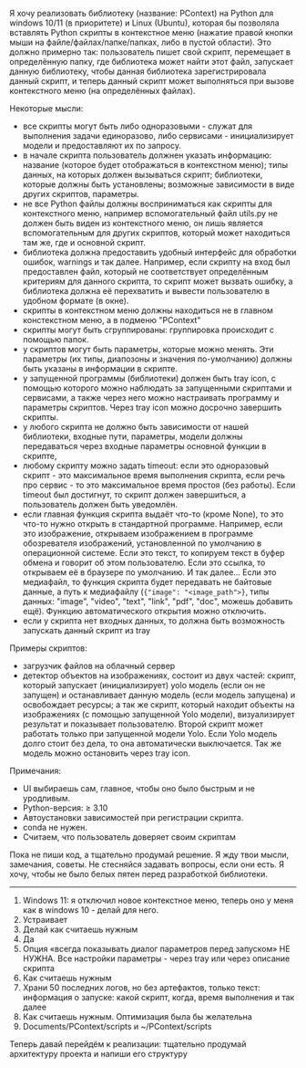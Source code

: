 Я хочу реализовать библиотеку (название: PContext) на Python для windows 10/11 (в приоритете) и Linux (Ubuntu), которая бы позволяла вставлять Python скрипты в контекстное меню (нажатие правой кнопки мыши на файле/файлах/папке/папках, либо в пустой области). Это должно примерно так: пользователь пишет свой скрипт, перемещает в определённую папку, где библиотека может найти этот файл, запускает данную библиотеку, чтобы данная библиотека зарегистрировала данный скрипт, и теперь данный скрипт может выполняться при вызове контекстного меню (на определённых файлах).

Некоторые мысли:

- все скрипты могут быть либо одноразовыми - служат для выполнения задачи единоразово, либо сервисами - инициализирует модели и предоставляют их по запросу.
- в начале скрипта пользователь должнен указать информацию: название (которое будет отображаться в контекстном меню); типы данных, на которых должен вызываться скрипт; библиотеки, которые должны быть установлены; возможные зависимости в виде других скриптов, параметры.
- не все Python файлы должны восприниматься как скрипты для контекстного меню, например вспомогательный файл utils.py не должен быть виден из контекстного меню, он лишь является вспомогательным для других скриптов, который может находиться там же, где и основной скрипт.
- библиотека должна предоставить удобный интерфейс для обработки ошибок, warnings и так далее. Например, если скрипту на вход был предоставлен файл, который не соответствует определённым критериям для данного скрипта, то скрипт может вызвать ошибку, а библиотека должна её перехватить и вывести пользователю в удобном формате (в окне).
- скрипты в контекстном меню должны находиться не в главном констекстном меню, а в подменю "PContext"
- скрипты могут быть сгруппированы: группировка происходит с помощью папок.
- у скриптов могут быть параметры, которые можно менять. Эти параметры (их типы, диапозоны и значения по-умолчанию) должны быть указаны в информации в скрипте.
- у запущенной программы (библиотеки) должен быть tray icon, с помощью которого можно наблюдать за запущенными скриптами и сервисами, а также через него можно настраивать программу и параметры скриптов. Через tray icon можно досрочно завершить скрипты.
- у любого скрипта не должно быть зависимости от нашей библиотеки, входные пути, параметры, модели должны передаваться через входные параметры основной функции в скрипте,
- любому скрипту можно задать timeout: если это одноразовый скрипт - это максимальное время выполнения скрипта, если речь про сервис - то это максимальное время простоя (без работы). Если timeout был достигнут, то скрипт должен завершиться, а пользователь должен быть уведомлён.
- если главная функция скрипта выдаёт что-то (кроме None), то это что-то нужно открыть в стандартной программе. Например, если это изображение, открываем изображением в программе обозревателя изображений, установленной по умолчанию в операционной системе. Если это текст, то копируем текст в буфер обмена и говорит об этом пользователю. Если это ссылка, то открываем её в браузере по умолчанию. И так далее... Если это медиафайл, то функция скрипта будет передавать не байтовые данные, а путь к медиафайлу (`{"image": "<image_path">}`, типы данных: "image", "video", "text", "link", "pdf", "doc", можешь добавить ещё). Функцию автоматического открытия можно отключить.
- если у скрипта нет входных данных, то должна быть возможность запускать данный скрипт из tray

Примеры скриптов:

- загрузчик файлов на облачный сервер
- детектор объектов на изображениях, состоит из двух частей: скрипт, который запускает (инициализирует) yolo модель (если он не запущен) и останавливает данную модель (если модель запущена) и освобождает ресурсы; а так же скрипт, который находит объекты на изображениях (с помощью запущенной Yolo модели), визуализирует результат и показывает пользователю. Второй скрипт может работать только при запущенной модели Yolo. Если Yolo модель долго стоит без дела, то она автоматически выключается. Так же модель можно остановить через tray icon.

Примечания:

- UI выбираешь сам, главное, чтобы оно было быстрым и не уродливым.
- Python-версия: ≥ 3.10
- Автоустановки зависимостей при регистрации скрипта.
- conda не нужен.
- Считаем, что пользователь доверяет своим скриптам

Пока не пиши код, а тщательно продумай решение. Я жду твои мысли, замечания, советы. Не стесняйся задавать вопросы, если они есть. Я хочу, чтобы не было белых пятен перед разработкой библиотеки.

---

1. Windows 11: я отключил новое контекстное меню, теперь оно у меня как в windows 10 - делай для него.
2. Устраивает
3. Делай как считаешь нужным
4. Да
5. Опция «всегда показывать диалог параметров перед запуском» НЕ НУЖНА. Все настройки параметры - через tray или через описание скрипта
6. Как считаешь нужным
7. Храни 50 последних логов, но без артефактов, только текст: информация о запуске: какой скрипт, когда, время выполнения и так далее
8. Как считаешь нужным. Оптимизация была бы желательна
9. Documents/PContext/scripts и ~/PContext/scripts

Теперь давай перейдём к реализации: тщательно продумай архитектуру проекта и напиши его структуру
